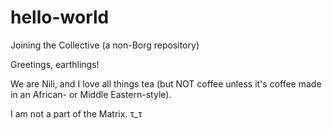 # hello-world
Joining the Collective (a non-Borg repository)

Greetings, earthlings!

We are Nili, and I love all things tea (but NOT coffee unless it's coffee made in an African- or Middle Eastern-style).

I am not a part of the Matrix. τ_τ
